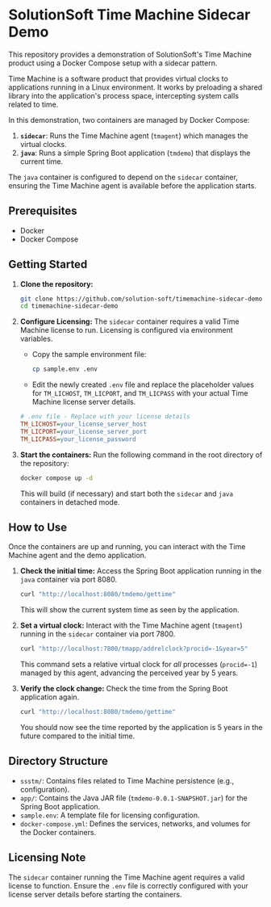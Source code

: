 # SolutionSoft Time Machine Sidecar Demo

This repository provides a demonstration of SolutionSoft's Time Machine product using a Docker Compose setup with a sidecar pattern.

Time Machine is a software product that provides virtual clocks to applications running in a Linux environment. It works by preloading a shared library into the application's process space, intercepting system calls related to time.

In this demonstration, two containers are managed by Docker Compose:
1.  **`sidecar`**: Runs the Time Machine agent (`tmagent`) which manages the virtual clocks.
2.  **`java`**: Runs a simple Spring Boot application (`tmdemo`) that displays the current time.

The `java` container is configured to depend on the `sidecar` container, ensuring the Time Machine agent is available before the application starts.

## Prerequisites

*   Docker
*   Docker Compose

## Getting Started

1.  **Clone the repository:**
    ```bash
    git clone https://github.com/solution-soft/timemachine-sidecar-demo.git
    cd timemachine-sidecar-demo
    ```

2.  **Configure Licensing:**
    The `sidecar` container requires a valid Time Machine license to run. Licensing is configured via environment variables.
    *   Copy the sample environment file:
        ```bash
        cp sample.env .env
        ```
    *   Edit the newly created `.env` file and replace the placeholder values for `TM_LICHOST`, `TM_LICPORT`, and `TM_LICPASS` with your actual Time Machine license server details.

    ```ini
    # .env file - Replace with your license details
    TM_LICHOST=your_license_server_host
    TM_LICPORT=your_license_server_port
    TM_LICPASS=your_license_password
    ```

3.  **Start the containers:**
    Run the following command in the root directory of the repository:
    ```bash
    docker compose up -d
    ```
    This will build (if necessary) and start both the `sidecar` and `java` containers in detached mode.

## How to Use

Once the containers are up and running, you can interact with the Time Machine agent and the demo application.

1.  **Check the initial time:**
    Access the Spring Boot application running in the `java` container via port 8080.
    ```bash
    curl "http://localhost:8080/tmdemo/gettime"
    ```
    This will show the current system time as seen by the application.

2.  **Set a virtual clock:**
    Interact with the Time Machine agent (`tmagent`) running in the `sidecar` container via port 7800.
    ```bash
    curl "http://localhost:7800/tmapp/addrelclock?procid=-1&year=5"
    ```
    This command sets a relative virtual clock for *all* processes (`procid=-1`) managed by this agent, advancing the perceived year by 5 years.

3.  **Verify the clock change:**
    Check the time from the Spring Boot application again.
    ```bash
    curl "http://localhost:8080/tmdemo/gettime"
    ```
    You should now see the time reported by the application is 5 years in the future compared to the initial time.

## Directory Structure

*   `ssstm/`: Contains files related to Time Machine persistence (e.g., configuration).
*   `app/`: Contains the Java JAR file (`tmdemo-0.0.1-SNAPSHOT.jar`) for the Spring Boot application.
*   `sample.env`: A template file for licensing configuration.
*   `docker-compose.yml`: Defines the services, networks, and volumes for the Docker containers.

## Licensing Note

The `sidecar` container running the Time Machine agent requires a valid license to function. Ensure the `.env` file is correctly configured with your license server details before starting the containers.
